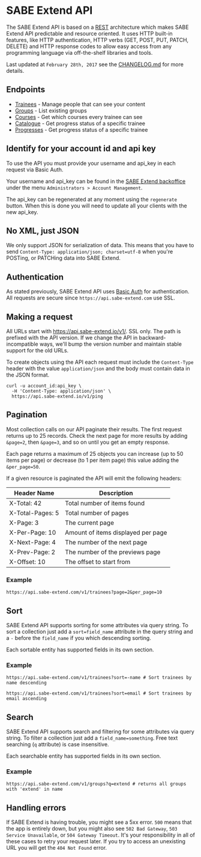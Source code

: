 # SABE Extend API

The SABE Extend API is based on a [REST](https://en.wikipedia.org/wiki/Representational_state_transfer) architecture which makes SABE Extend API predictable and resource oriented. It uses HTTP built-in features, like HTTP authentication, HTTP verbs (GET, POST, PUT, PATCH, DELETE) and HTTP response codes to allow easy access from any programming language via off-the-shelf libraries and tools.

Last updated at `February 28th, 2017` see the [CHANGELOG.md](CHANGELOG.md) for more details.

## Endpoints

* [Trainees](v1/trainees.md) - Manage people that can see your content
* [Groups](v1/groups.md) - List existing groups
* [Courses](v1/courses.md) - Get which courses every trainee can see
* [Catalogue](v1/catalogue.md) - Get progress status of a specific trainee
* [Progresses](v1/progresses.md) - Get progress status of a specific trainee

## Identify for your account id and api key

To use the API you must provide your username and api_key in each request via Basic Auth.

Your username and api_key can be found in the [SABE Extend backoffice](https://backoffice.sabe-extend.com) under the menu `Administrators > Account Management`.

The api_key can be regenerated at any moment using the `regenerate` button. When this is done you will need to update all your clients with the new api_key.

## No XML, just JSON

We only support JSON for serialization of data. This means that you have to send `Content-Type: application/json; charset=utf-8` when you're POSTing, or PATCHing data into SABE Extend.

## Authentication
As stated previously, SABE Extend API uses [Basic Auth](https://en.wikipedia.org/wiki/Basic_access_authentication) for authentication. All requests are secure since `https://api.sabe-extend.com` use SSL.

## Making a request

All URLs start with https://api.sabe-extend.io/v1/. SSL only. The path is prefixed with the API version. If we change the API in backward-incompatible ways, we'll bump the version number and maintain stable support for the old URLs.

To create objects using the API each request must include the `Content-Type` header with the value `application/json` and the body must contain data in the JSON format.

```shell
curl -u account_id:api_key \
  -H 'Content-Type: application/json' \
  https://api.sabe-extend.io/v1/ping
```

## Pagination

Most collection calls on our API paginate their results. The first request returns up to 25 records. Check the next page for more results by adding `&page=2`, then `&page=3`, and so on until you get an empty response.

Each page returns a maximum of 25 objects you can increase (up to 50 items per page) or decrease (to 1 per item page) this value adding the `&per_page=50`.

If a given resource is paginated the API will emit the following headers:

|  Header Name  |  Description  |
|---------------|---------------|
| X-Total: 42 | Total number of items found
| X-Total-Pages: 5 | Total number of pages
| X-Page: 3 | The current page
| X-Per-Page: 10 | Amount of items displayed per page
| X-Next-Page: 4 | The number of the next page
| X-Prev-Page: 2 | The number of the previews page
| X-Offset: 10 | The offset to start from

### Example

```shell
https://api.sabe-extend.com/v1/trainees?page=2&per_page=10
```

## Sort

SABE Extend API supports sorting for some attributes via query string. To sort a collection just add a `sort=field_name` attribute in the query string and a `-` before the `field_name` if you which descending sorting.

Each sortable entity has supported fields in its own section.

### Example

```shell
https://api.sabe-extend.com/v1/trainees?sort=-name # Sort trainees by name descending

https://api.sabe-extend.com/v1/trainees?sort=email # Sort trainees by email ascending
```

## Search

SABE Extend API supports search and filtering for some attributes via query string. To filter a collection just add a `field_name=something`. Free text searching (`q` attribute) is case insensitive.

Each searchable entity has supported fields in its own section.

### Example

```shell
https://api.sabe-extend.com/v1/groups?q=extend # returns all groups with 'extend' in name
```

## Handling errors

If SABE Extend is having trouble, you might see a 5xx error. `500` means that the app is entirely down, but you might also see `502 Bad Gateway`, `503 Service Unavailable`, or `504 Gateway Timeout`. It's your responsibility in all of these cases to retry your request later. If you try to access an unexisting URL you will get the `404 Not Found` error.
